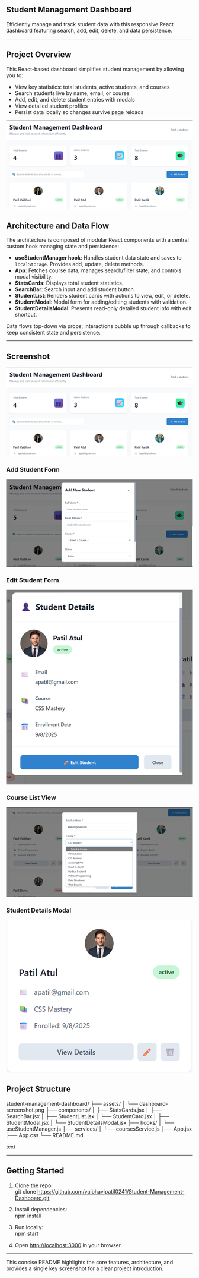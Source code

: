 ## Student Management Dashboard

Efficiently manage and track student data with this responsive React dashboard featuring search, add, edit, delete, and data persistence.

---

## Project Overview

This React-based dashboard simplifies student management by allowing you to:  
- View key statistics: total students, active students, and courses  
- Search students live by name, email, or course  
- Add, edit, and delete student entries with modals  
- View detailed student profiles  
- Persist data locally so changes survive page reloads  

![Dashboard Screenshot](dashboard-screenshot.png)



## Architecture and Data Flow

The architecture is composed of modular React components with a central custom hook managing state and persistence:

- **useStudentManager hook**: Handles student data state and saves to `localStorage`. Provides add, update, delete methods.  
- **App**: Fetches course data, manages search/filter state, and controls modal visibility.  
- **StatsCards**: Displays total student statistics.  
- **SearchBar**: Search input and add student button.  
- **StudentList**: Renders student cards with actions to view, edit, or delete.  
- **StudentModal**: Modal form for adding/editing students with validation.  
- **StudentDetailsModal**: Presents read-only detailed student info with edit shortcut.  

Data flows top-down via props; interactions bubble up through callbacks to keep consistent state and persistence.

---

## Screenshot

![Dashboard Screenshot](dashboard-screenshot.png)

### Add Student Form  
![Add Student](Add--Student.png)

### Edit Student Form  
![Edit Student](Edit_Student.png)

### Course List View  
![Course List](List--Courses.png)

### Student Details Modal  
![Student Profile](Student-profile.png)


## Project Structure

student-management-dashboard/
├── assets/
│ └── dashboard-screenshot.png
├── components/
│ ├── StatsCards.jsx
│ ├── SearchBar.jsx
│ ├── StudentList.jsx
│ ├── StudentCard.jsx
│ ├── StudentModal.jsx
│ └── StudentDetailsModal.jsx
├── hooks/
│ └── useStudentManager.js
├── services/
│ └── coursesService.js
├── App.jsx
├── App.css
└── README.md

text

---

## Getting Started

1. Clone the repo:  
git clone https://github.com/vaibhavipatil0241/Student-Management-Dashboard.git

2. Install dependencies:  
npm install

3. Run locally:  
npm start

4. Open [http://localhost:3000](http://localhost:3000) in your browser.

---

This concise README highlights the core features, architecture, and provides a single key screenshot for a clear project introduction.

